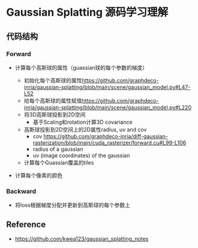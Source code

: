 # Gaussian Splatting 源码学习理解

## 代码结构


### Forward

- 计算每个高斯球的属性（guassian球的每个参数的梯度）
  - 初始化每个高斯球的属性<https://github.com/graphdeco-inria/gaussian-splatting/blob/main/scene/gaussian_model.py#L47-L52>
  - 给每个高斯球的属性赋值<https://github.com/graphdeco-inria/gaussian-splatting/blob/main/scene/gaussian_model.py#L220>
  - 将3D高斯球投影到2D空间
    - 基于Scaling和rotation计算3D covariance
  - 高斯球投影到2D空间上的2D属性radius, uv and cov
    - cov <https://github.com/graphdeco-inria/diff-gaussian-rasterization/blob/main/cuda_rasterizer/forward.cu#L99-L106>
    - radius of a gaussian
    - uv (image coordinates) of the gaussian
  - 计算每个Guassian覆盖的tiles

- 计算每个像素的颜色

### Backward

- 将loss根据梯度分配并更新到高斯球的每个参数上

## Reference

- <https://github.com/kwea123/gaussian_splatting_notes>